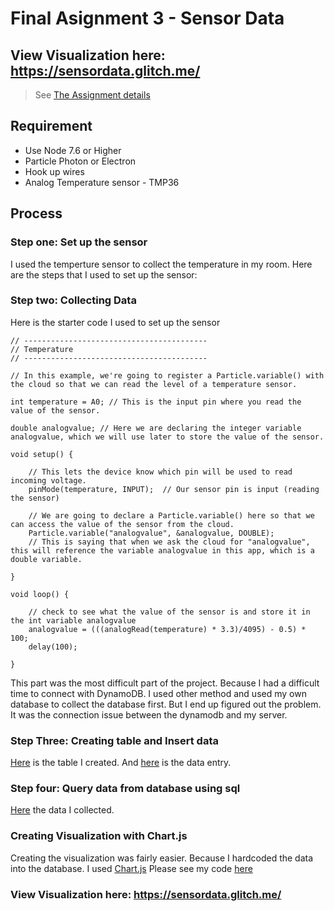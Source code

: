 # Final Asignment 3 - Sensor Data #

## View Visualization here: https://sensordata.glitch.me/ ##

> See [The Assignment details](https://github.com/visualizedata/data-structures/blob/master/assignments/weekly_assignment_03.md)

## Requirement ##
* Use Node 7.6 or Higher 
* Particle Photon or Electron
* Hook up wires
* Analog Temperature sensor - TMP36

## Process ##
### Step one: Set up the sensor ###
I used the temperture sensor to collect the temperature in my room. 
Here are the steps that I used to set up the sensor: 


### Step two: Collecting Data ###
Here is the starter code I used to set up the sensor
```
// -----------------------------------------
// Temperature
// -----------------------------------------

// In this example, we're going to register a Particle.variable() with the cloud so that we can read the level of a temperature sensor.

int temperature = A0; // This is the input pin where you read the value of the sensor.

double analogvalue; // Here we are declaring the integer variable analogvalue, which we will use later to store the value of the sensor.

void setup() {

    // This lets the device know which pin will be used to read incoming voltage.
    pinMode(temperature, INPUT);  // Our sensor pin is input (reading the sensor)

    // We are going to declare a Particle.variable() here so that we can access the value of the sensor from the cloud.
    Particle.variable("analogvalue", &analogvalue, DOUBLE);
    // This is saying that when we ask the cloud for "analogvalue", this will reference the variable analogvalue in this app, which is a double variable.

}

void loop() {

    // check to see what the value of the sensor is and store it in the int variable analogvalue
    analogvalue = (((analogRead(temperature) * 3.3)/4095) - 0.5) * 100; 
    delay(100);
    
}
```

This part was the most difficult part of the project. Because I had a difficult time to connect with DynamoDB. I used other method and used my own database to collect the database first. But I end up figured out the problem. It was the connection issue between the dynamodb and my server. 

### Step Three: Creating table and Insert data ###
[Here](https://github.com/rachelsun59/data-structures/blob/master/Final-Assignment-3/querydata/createsensortable.js) is the table I created. And [here](https://github.com/rachelsun59/data-structures/blob/master/Final-Assignment-3/querydata/insertsensordata.js) is the data entry.

### Step four: Query data from database using sql ###
[Here](https://github.com/rachelsun59/data-structures/blob/master/Final-Assignment-3/data/sensordata.json) the data I collected. 

### Creating Visualization with Chart.js ###
Creating the visualization was fairly easier. Because I hardcoded the data into the database. I used [Chart.js](https://www.chartjs.org/samples/latest/) Please see my code [here](hhttps://github.com/rachelsun59/data-structures/blob/master/Final-Assignment-3/visualization/sensor.html)

### View Visualization here: https://sensordata.glitch.me/ ###


